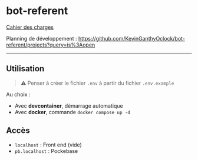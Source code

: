 # bot-referent

[Cahier des charges](https://www.notion.so/kevinoclock/Bot-r-f-rent-Cahier-des-charges-1207207cb7d2800898d5d38a3d17bc0b)

Planning de développement : <https://github.com/KevinGanthyOclock/bot-referent/projects?query=is%3Aopen>

---

## Utilisation

> :warning: Penser à créer le fichier `.env` à partir du fichier `.env.example`

Au choix :

* Avec **devcontainer**, démarrage automatique
* Avec **docker**, commande `docker compose up -d`

## Accès

* `localhost` : Front end (vide)
* `pb.localhost` : Pockebase
